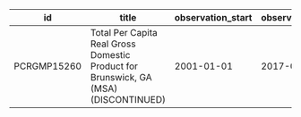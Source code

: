| id          | title                                                                               | observation_start   | observation_end   |
|-------------|-------------------------------------------------------------------------------------|---------------------|-------------------|
| PCRGMP15260 | Total Per Capita Real Gross Domestic Product for Brunswick, GA (MSA) (DISCONTINUED) | 2001-01-01          | 2017-01-01        |